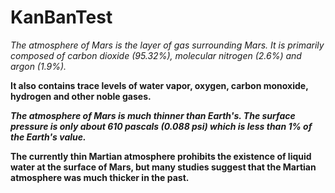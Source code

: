 # KanBanTest

*The atmosphere of Mars is the layer of gas surrounding Mars. It is primarily composed of carbon dioxide (95.32%), molecular nitrogen (2.6%) and argon (1.9%).*

**It also contains trace levels of water vapor, oxygen, carbon monoxide, hydrogen and other noble gases.**

***The atmosphere of Mars is much thinner than Earth's. The surface pressure is only about 610 pascals (0.088 psi) which is less than 1% of the Earth's value.***

**The currently thin Martian atmosphere prohibits the existence of liquid water at the surface of Mars, but many studies suggest that the Martian atmosphere was much thicker in the past.**

